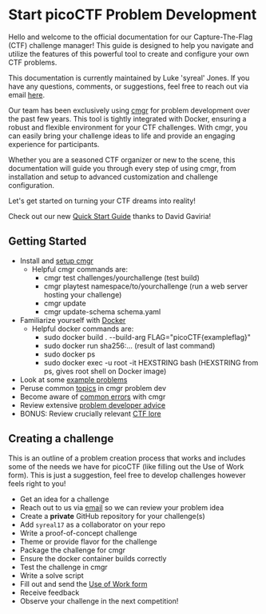 # Start picoCTF Problem Development

Hello and welcome to the official documentation for our Capture-The-Flag (CTF)
challenge manager! This guide is designed to help you navigate and utilize the
features of this powerful tool to create and configure your own CTF problems.

This documentation is currently maintained by Luke 'syreal' Jones. If you have
any questions, comments, or suggestions, feel free to reach out via email
[here](mailto:other@picoctf.org).

Our team has been exclusively using
[cmgr](https://github.com/picoCTF/cmgr/releases/latest) for problem development
over the past few years. This tool is tightly integrated with Docker, ensuring a
robust and flexible environment for your CTF challenges. With cmgr, you can
easily bring your challenge ideas to life and provide an engaging experience for
participants.

Whether you are a seasoned CTF organizer or new to the scene, this documentation
will guide you through every step of using cmgr, from installation and setup to
advanced customization and challenge configuration.

Let's get started on turning your CTF dreams into reality!

Check out our new [Quick Start Guide](/Building%20with%20CMGR%20-%20Quick%20Start%20Guide.pdf)
thanks to David Gaviria!

## Getting Started

- Install and [setup cmgr](/setup-cmgr.md)
    - Helpful cmgr commands are:
        - cmgr test challenges/yourchallenge (test build)
        - cmgr playtest namespace/to/yourchallenge (run a web server hosting your challenge)
        - cmgr update
        - cmgr update-schema schema.yaml
- Familiarize yourself with [Docker](https://www.docker.com/101-tutorial/)
    - Helpful docker commands are:
        - sudo docker build . --build-arg FLAG="picoCTF{exampleflag}"
        - sudo docker run sha256:... (result of last command)
        - sudo docker ps
        - sudo docker exec -u root -it HEXSTRING bash (HEXSTRING from ps, gives root shell on Docker image)
- Look at some [example problems](/example-problems/)
- Peruse common [topics](/topics/README.md#topical-index) in cmgr problem dev
- Become aware of [common errors](/common-errors/) with cmgr
- Review extensive [problem developer advice](/dev-advice.md)
- BONUS: Review crucially relevant [CTF lore](https://web.archive.org/web/20201212081922/https://captf.com/maxims.html)

## Creating a challenge

This is an outline of a problem creation process that works and includes some of
the needs we have for picoCTF (like filling out the Use of Work form). This is
just a suggestion, feel free to develop challenges however feels right to you!

- Get an idea for a challenge
- Reach out to us via [email](mailto:other@picoctf.org) so we can review your
  problem idea
- Create a **private** GitHub repository for your challenge(s)
- Add `syreal17` as a collaborator on your repo
- Write a proof-of-concept challenge
- Theme or provide flavor for the challenge
- Package the challenge for cmgr
- Ensure the docker container builds correctly
- Test the challenge in cmgr
- Write a solve script
- Fill out and send the [Use of Work form](/Agreement%20for%20use%20of%20work_picoCTF.pdf)
- Receive feedback
- Observe your challenge in the next competition!
